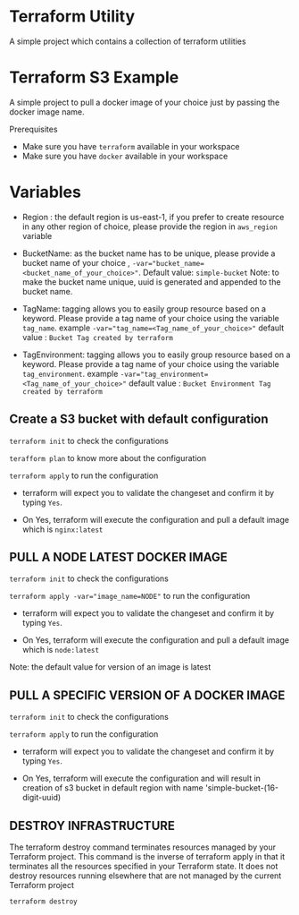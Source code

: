 # Terraform Utility
A simple project which contains a collection of terraform utilities

# Terraform S3 Example
A simple project to pull a docker image of your choice just by passing the docker image name. 

Prerequisites
- Make sure you have `terraform` available in your workspace
- Make sure you have `docker` available in your workspace

# Variables
- Region : the default region is us-east-1, if you prefer to create resource in any other region of choice, please provide the region in `aws_region` variable

- BucketName: as the bucket name has to be unique, please provide a bucket name of your choice , `-var="bucket_name=<bucket_name_of_your_choice>"`.
Default value: `simple-bucket`
Note: to make the bucket name unique, uuid is generated and appended to the bucket name.

- TagName: tagging allows you to easily group resource based on a keyword. Please provide a tag name of your choice using the variable `tag_name`.
example `-var="tag_name=<Tag_name_of_your_choice>"`
default value : `Bucket Tag created by terraform`


- TagEnvironment: tagging allows you to easily group resource based on a keyword. Please provide a tag name of your choice using the variable `tag_environment`.
example `-var="tag_environment=<Tag_name_of_your_choice>"`
default value : `Bucket Environment Tag created by terraform`

## Create a S3 bucket with default configuration
`terraform init` to check the configurations

`terafform plan` to know more about the configuration

`terraform apply` to run the configuration 

- terraform will expect you to validate the changeset and confirm it by typing `Yes`. 

- On Yes, terraform will execute the configuration and pull a default image which is `nginx:latest`

## PULL A NODE LATEST DOCKER IMAGE
`terraform init` to check the configurations

`terraform apply -var="image_name=NODE"` to run the configuration 

- terraform will expect you to validate the changeset and confirm it by typing `Yes`. 

- On Yes, terraform will execute the configuration and pull a default image which is `node:latest`

Note: the default value for version of an image is latest

## PULL A SPECIFIC VERSION OF A DOCKER IMAGE
`terraform init` to check the configurations

`terraform apply` to run the configuration 

- terraform will expect you to validate the changeset and confirm it by typing `Yes`. 

- On Yes, terraform will execute the configuration and will result in creation of s3 bucket in default region with name 'simple-bucket-(16-digit-uuid)


## DESTROY INFRASTRUCTURE
The terraform destroy command terminates resources managed by your Terraform project. This command is the inverse of terraform apply in that it terminates all the resources specified in your Terraform state. It does not destroy resources running elsewhere that are not managed by the current Terraform project

`terraform destroy`